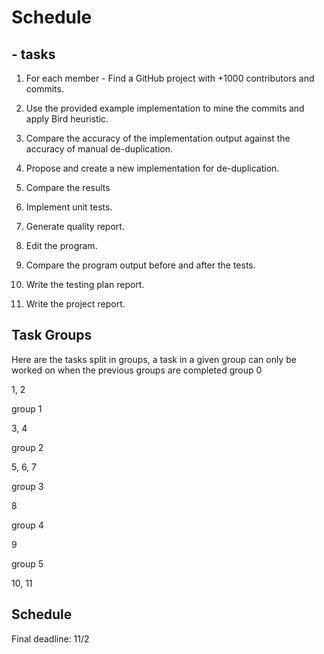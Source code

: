 # Schedule

## - tasks

1. For each member - Find a GitHub project with +1000 contributors and commits.

2. Use the provided example implementation to mine the commits and apply Bird heuristic.

3. Compare the accuracy of the implementation output against the accuracy of manual de-duplication.

4. Propose and create a new implementation for de-duplication.

5. Compare the results

6. Implement unit tests.
7. Generate quality report.
8. Edit the program.
9. Compare the program output before and after the tests.
10. Write the testing plan report.
11. Write the project report.

## Task Groups
Here are the tasks split in groups, a task in a given group can only be worked
on when the previous groups are completed
group 0

1, 2

group 1

3, 4

group 2

5, 6, 7

group 3

8

group 4

9

group 5

10, 11

## Schedule

Final deadline: 11/2



